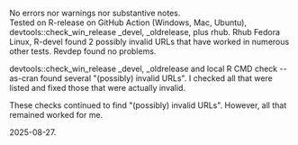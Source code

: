 No errors nor warnings nor substantive notes.  
Tested on R-release on GitHub Action (Windows, Mac, Ubuntu), devtools::check_win_release _devel, _oldrelease, plus rhub. Rhub Fedora Linux, R-devel found 2 possibly invalid URLs that have worked in numerous other tests.  Revdep found no problems.  

devtools::check_win_release _devel, _oldrelease and local R CMD check --as-cran found several "(possibly) invalid URLs". I checked all that were listed and fixed those that were actually invalid. 

These checks continued to find "(possibly) invalid URLs". However, all that remained worked for me. 

2025-08-27. 